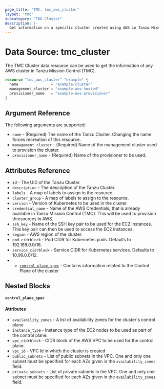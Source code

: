 ```yaml
---
page_title: "TMC: tmc_aws_cluster"
layout: "tmc"
subcategory: "TKG Cluster"
description: |-
  Get information on a specific cluster created using AWS in Tanzu Mission Control (TMC)
---
```


# Data Source: tmc_cluster

The TMC Cluster data resource can be used to get the information of any AWS cluster in Tanzu Mission Control (TMC). 

```terraform
resource "tmc_aws_cluster" "example" {
  name               = "example-cluster"
  management_cluster = "example-aws-hosted"
  provisioner_name   = "example-aws-provisioner"
}
```

## Argument Reference

The following arguments are supported:

* `name` - (Required) The name of the Tanzu Cluster. Changing the name forces recreation of this resource.
* `management_cluster` - (Required) Name of the management cluster used to provision the cluster.
* `provisioner_name` - (Required) Name of the provisioner to be used.

## Attributes Reference

* `id` - The UID of the Tanzu Cluster.
* `description` - The description of the Tanzu Cluster.
* `labels` - A map of labels to assign to the resource.
* `cluster_group` - A map of labels to assign to the resource.
* `version` - Version of Kubernetes to be used in the cluster.
* `credential_name` - Name of the AWS Credentials, that is already available in Tanzu Mission Control (TMC). This will be used to provision thresources in AWS.
* `ssh_key` - Name of the SSH key pair to be used for the EC2 instances. This key pair can then be used to access the EC2 instances.
* `region` - AWS region of the cluster.
* `pod_cidrblock` - Pod CIDR for Kubernetes pods. Defaults to 192.168.0.0/16.
* `service_cidrblock` - Service CIDR for Kubernetes services. Defaults to 10.96.0.0/12.
* * [`control_plane_spec`](#control_plane_spec) - Contains information related to the Control Plane of the cluster


## Nested Blocks

#### `control_plane_spec`

#### Attributes

* `availability_zones` - A list of availability zones for the cluster's control plane
* `instance_type` - Instance type of the EC2 nodes to be used as part of the control plane.
* `vpc_cidrblock` - CIDR block of the AWS VPC to be used for the control plane.
* `vpc_id` - VPC Id in which the cluster is created
* `public_subnets` - List of public subnets in the VPC. One and only one subnet must be specified for each AZs given in the `availability_zones` field. 
* `private_subnets` - List of private subnets in the VPC. One and only one subnet must be specified for each AZs given in the `availability_zones` field.
